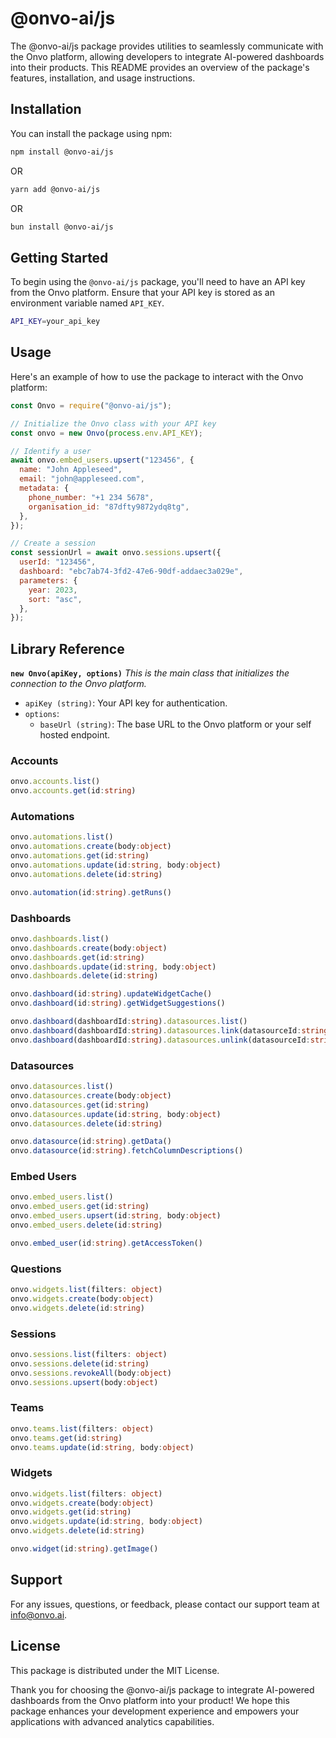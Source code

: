 # @onvo-ai/js

The @onvo-ai/js package provides utilities to seamlessly communicate with the Onvo platform, allowing developers to integrate AI-powered dashboards into their products. This README provides an overview of the package's features, installation, and usage instructions.

## Installation

You can install the package using npm:

```bash
npm install @onvo-ai/js
```

OR

```bash
yarn add @onvo-ai/js
```

OR

```bash
bun install @onvo-ai/js
```

## Getting Started

To begin using the `@onvo-ai/js` package, you'll need to have an API key from the Onvo platform. Ensure that your API key is stored as an environment variable named `API_KEY`.

```bash
API_KEY=your_api_key
```

## Usage

Here's an example of how to use the package to interact with the Onvo platform:

```javascript
const Onvo = require("@onvo-ai/js");

// Initialize the Onvo class with your API key
const onvo = new Onvo(process.env.API_KEY);

// Identify a user
await onvo.embed_users.upsert("123456", {
  name: "John Appleseed",
  email: "john@appleseed.com",
  metadata: {
    phone_number: "+1 234 5678",
    organisation_id: "87dfty9872ydq8tg",
  },
});

// Create a session
const sessionUrl = await onvo.sessions.upsert({
  userId: "123456",
  dashboard: "ebc7ab74-3fd2-47e6-90df-addaec3a029e",
  parameters: {
    year: 2023,
    sort: "asc",
  },
});
```

## Library Reference

**`new Onvo(apiKey, options)`**
_This is the main class that initializes the connection to the Onvo platform._

- `apiKey (string)`: Your API key for authentication.
- `options`:
  - `baseUrl (string)`: The base URL to the Onvo platform or your self hosted endpoint.

### Accounts

```typescript
onvo.accounts.list()
onvo.accounts.get(id:string)
```

### Automations

```typescript
onvo.automations.list()
onvo.automations.create(body:object)
onvo.automations.get(id:string)
onvo.automations.update(id:string, body:object)
onvo.automations.delete(id:string)

onvo.automation(id:string).getRuns()
```

### Dashboards

```typescript
onvo.dashboards.list()
onvo.dashboards.create(body:object)
onvo.dashboards.get(id:string)
onvo.dashboards.update(id:string, body:object)
onvo.dashboards.delete(id:string)

onvo.dashboard(id:string).updateWidgetCache()
onvo.dashboard(id:string).getWidgetSuggestions()

onvo.dashboard(dashboardId:string).datasources.list()
onvo.dashboard(dashboardId:string).datasources.link(datasourceId:string)
onvo.dashboard(dashboardId:string).datasources.unlink(datasourceId:string)
```

### Datasources

```typescript
onvo.datasources.list()
onvo.datasources.create(body:object)
onvo.datasources.get(id:string)
onvo.datasources.update(id:string, body:object)
onvo.datasources.delete(id:string)

onvo.datasource(id:string).getData()
onvo.datasource(id:string).fetchColumnDescriptions()
```

### Embed Users

```typescript
onvo.embed_users.list()
onvo.embed_users.get(id:string)
onvo.embed_users.upsert(id:string, body:object)
onvo.embed_users.delete(id:string)

onvo.embed_user(id:string).getAccessToken()
```

### Questions

```typescript
onvo.widgets.list(filters: object)
onvo.widgets.create(body:object)
onvo.widgets.delete(id:string)
```

### Sessions

```typescript
onvo.sessions.list(filters: object)
onvo.sessions.delete(id:string)
onvo.sessions.revokeAll(body:object)
onvo.sessions.upsert(body:object)
```

### Teams

```typescript
onvo.teams.list(filters: object)
onvo.teams.get(id:string)
onvo.teams.update(id:string, body:object)
```

### Widgets

```typescript
onvo.widgets.list(filters: object)
onvo.widgets.create(body:object)
onvo.widgets.get(id:string)
onvo.widgets.update(id:string, body:object)
onvo.widgets.delete(id:string)

onvo.widget(id:string).getImage()
```

## Support

For any issues, questions, or feedback, please contact our support team at info@onvo.ai.

## License

This package is distributed under the MIT License.

Thank you for choosing the @onvo-ai/js package to integrate AI-powered dashboards from the Onvo platform into your product! We hope this package enhances your development experience and empowers your applications with advanced analytics capabilities.
